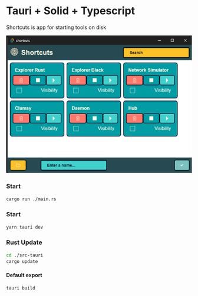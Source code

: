 # Tauri + Solid + Typescript

Shortcuts is app for starting tools on disk

<div align="center">
   <img alt="App" src="./assets/app.png" width="620" />
</div>

### Start

```bash
cargo run ./main.rs
```

### Start

```bash
yarn tauri dev
```

### Rust Update

```bash
cd ./src-tauri
cargo update
```

#### Default export

```bash
tauri build
```
